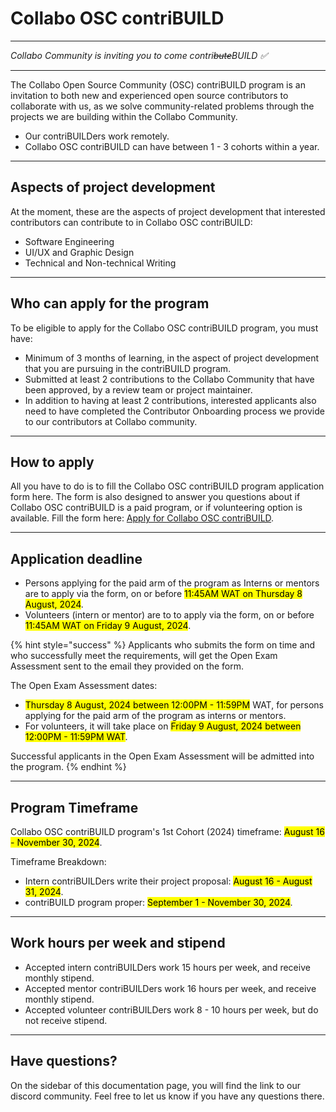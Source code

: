 # Collabo OSC contriBUILD

***

_Collabo Community is inviting you to come contri_~~_bute_~~_BUILD ✅_

***

The Collabo Open Source Community (OSC) contriBUILD program is an invitation to both new and experienced open source contributors to collaborate with us, as we solve community-related problems through the projects we are building within the Collabo Community.

* Our contriBUILDers work remotely.
* Collabo OSC contriBUILD can have between 1 - 3 cohorts within a year.

***

## Aspects of project development

At the moment, these are the aspects of project development that interested contributors can contribute to in Collabo OSC contriBUILD:

* Software Engineering
* UI/UX and Graphic Design
* Technical and Non-technical Writing

***

## Who can apply for the program

To be eligible to apply for the Collabo OSC contriBUILD program, you must have:

* Minimum of 3 months of learning, in the aspect of project development that you are pursuing in the contriBUILD program.
* Submitted at least 2 contributions to the Collabo Community that have been approved, by a review team or project maintainer.
* In addition to having at least 2 contributions, interested applicants also need to have completed the Contributor Onboarding process we provide to our contributors at Collabo community.

***

## How to apply

All you have to do is to fill the Collabo OSC contriBUILD program application form here. The form is also designed to answer you questions about if  Collabo OSC contriBUILD is a paid program, or if volunteering option is available. Fill the form here: [Apply for Collabo OSC contriBUILD](https://docs.google.com/forms/d/e/1FAIpQLSeCf-UZf356FzcJ6dFsMOen-oyeMTCGxeHO6h4MbDMbmzAK-w/viewform?usp=sf\_link).

***

## Application deadline

* Persons applying for the paid arm of the program as Interns or mentors are to apply via the form, on or before <mark style="background-color:yellow;">11:45AM WAT on Thursday 8 August, 2024</mark>.
* Volunteers (intern or mentor) are to to apply via the form, on or before <mark style="background-color:yellow;">11:45AM WAT on Friday 9 August, 2024</mark>.

{% hint style="success" %}
Applicants who submits the form on time and who successfully meet the requirements, will get the Open Exam Assessment sent to the email they provided on the form.&#x20;



The Open Exam Assessment dates:

* <mark style="background-color:yellow;">Thursday 8 August, 2024 between 12:00PM - 11:59PM</mark> WAT, for persons applying for the paid arm of the program as interns or mentors.
* For volunteers, it will take place on <mark style="background-color:yellow;">Friday 9 August, 2024 between 12:00PM - 11:59PM WAT</mark>.



Successful applicants in the Open Exam Assessment will be admitted into the program.
{% endhint %}

***

## Program Timeframe

Collabo OSC contriBUILD program's 1st Cohort (2024) timeframe:  <mark style="background-color:yellow;">August 16 - November 30, 2024</mark>.&#x20;

Timeframe Breakdown:

* Intern contriBUILDers write their project proposal: <mark style="background-color:yellow;">August 16 - August 31, 2024</mark>.
* contriBUILD program proper: <mark style="background-color:yellow;">September  1 - November 30, 2024</mark>.

***

## Work hours per week and stipend

* Accepted intern contriBUILDers work 15 hours per week, and receive monthly stipend.
* Accepted mentor contriBUILDers work 16 hours per week, and receive monthly stipend.&#x20;
* Accepted volunteer contriBUILDers work 8 - 10 hours per week, but do not receive stipend.

***

## Have questions?

On the sidebar of this documentation page, you will find the link to our discord community. Feel free to let us know if you have any questions there.
